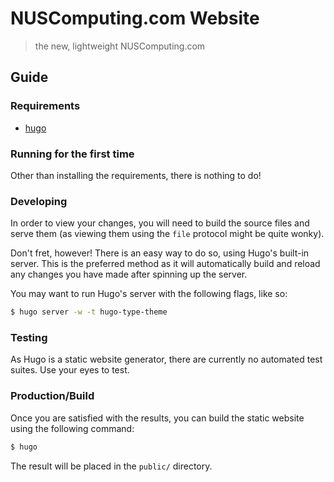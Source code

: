 # NUSComputing.com Website
> the new, lightweight NUSComputing.com

## Guide

### Requirements

* [hugo](http://gohugo.io)

### Running for the first time

Other than installing the requirements, there is nothing to do!

### Developing

In order to view your changes, you will need to build the source files and serve them (as viewing them using the `file` protocol might be quite wonky).

Don't fret, however! There is an easy way to do so, using Hugo's built-in server. This is the preferred method as it will automatically build and reload any changes you have made after spinning up the server.

You may want to run Hugo's server with the following flags, like so:

``` bash
$ hugo server -w -t hugo-type-theme
```

### Testing

As Hugo is a static website generator, there are currently no automated test suites. Use your eyes to test.

### Production/Build

Once you are satisfied with the results, you can build the static website using the following command:

``` bash
$ hugo
```

The result will be placed in the `public/` directory.
